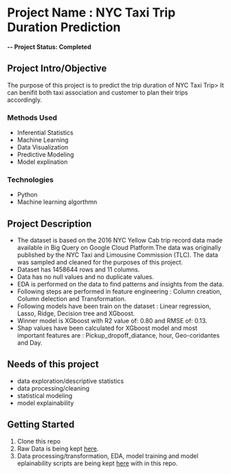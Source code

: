 

# Project Name : NYC Taxi Trip Duration Prediction

#### -- Project Status: Completed

## Project Intro/Objective
The purpose of this project is to predict the trip duration of NYC Taxi Trip> It can benifit both taxi association and customer to plan their trips accordingly.


### Methods Used
* Inferential Statistics
* Machine Learning
* Data Visualization
* Predictive Modeling
* Model explination

### Technologies
 
* Python
* Machine learning algorthmn

## Project Description
* The dataset is based on the 2016 NYC Yellow Cab trip record data made available in Big Query on Google Cloud Platform.The data was originally published by the NYC Taxi and Limousine Commission (TLC). The data was sampled and cleaned for the purposes of this project.
* Dataset has 1458644 rows and 11 columns.
* Data has no null values and no duplicate values.
* EDA is performed on the data to find patterns and insights from the data.
* Following steps are performed in feature engineering : Column creation, Column delection and Transformation.
* Following models have been train on the dataset : Linear regression, Lasso, Ridge, Decision tree and XGboost.
* Winner model is XGboost with R2 value of: 0.80 and RMSE of: 0.13.
* Shap values have been calculated for XGboost model and most important features are : Pickup_dropoff_diatance, hour, Geo-coridantes and Day.



## Needs of this project

- data exploration/descriptive statistics
- data processing/cleaning
- statistical modeling
- model explainability


## Getting Started

1. Clone this repo 
2. Raw Data is being kept [here](https://drive.google.com/file/d/1XNFAKhJu76q6e3RI54gd3hmP1gjNrigF/view?usp=sharing).
3. Data processing/transformation, EDA, model training and model eplainability scripts are being kept [here](https://github.com/aynaval/nyc-taxi-trip-duration-predicton/blob/main/NYC_Taxi_Trip_Time_Prediction_Capstone_Project.ipynb) with in this repo.



